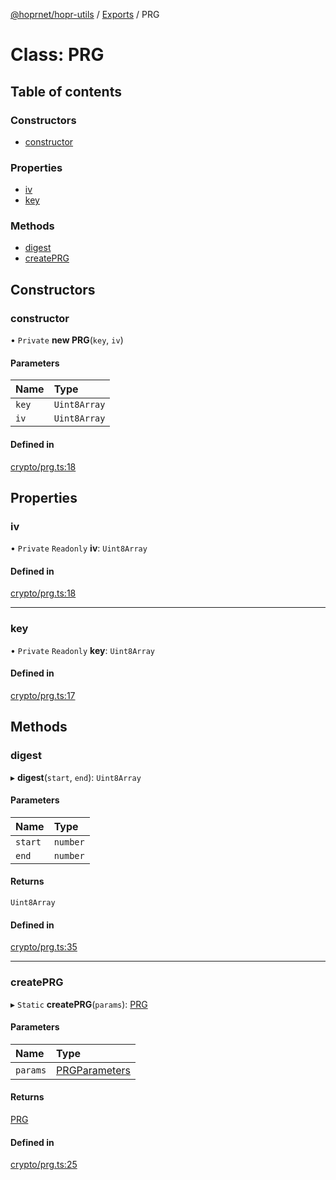 [@hoprnet/hopr-utils](../README.md) / [Exports](../modules.md) / PRG

# Class: PRG

## Table of contents

### Constructors

- [constructor](prg.md#constructor)

### Properties

- [iv](prg.md#iv)
- [key](prg.md#key)

### Methods

- [digest](prg.md#digest)
- [createPRG](prg.md#createprg)

## Constructors

### constructor

• `Private` **new PRG**(`key`, `iv`)

#### Parameters

| Name | Type |
| :------ | :------ |
| `key` | `Uint8Array` |
| `iv` | `Uint8Array` |

#### Defined in

[crypto/prg.ts:18](https://github.com/hoprnet/hoprnet/blob/master/packages/utils/src/crypto/prg.ts#L18)

## Properties

### iv

• `Private` `Readonly` **iv**: `Uint8Array`

#### Defined in

[crypto/prg.ts:18](https://github.com/hoprnet/hoprnet/blob/master/packages/utils/src/crypto/prg.ts#L18)

___

### key

• `Private` `Readonly` **key**: `Uint8Array`

#### Defined in

[crypto/prg.ts:17](https://github.com/hoprnet/hoprnet/blob/master/packages/utils/src/crypto/prg.ts#L17)

## Methods

### digest

▸ **digest**(`start`, `end`): `Uint8Array`

#### Parameters

| Name | Type |
| :------ | :------ |
| `start` | `number` |
| `end` | `number` |

#### Returns

`Uint8Array`

#### Defined in

[crypto/prg.ts:35](https://github.com/hoprnet/hoprnet/blob/master/packages/utils/src/crypto/prg.ts#L35)

___

### createPRG

▸ `Static` **createPRG**(`params`): [PRG](prg.md)

#### Parameters

| Name | Type |
| :------ | :------ |
| `params` | [PRGParameters](../modules.md#prgparameters) |

#### Returns

[PRG](prg.md)

#### Defined in

[crypto/prg.ts:25](https://github.com/hoprnet/hoprnet/blob/master/packages/utils/src/crypto/prg.ts#L25)
